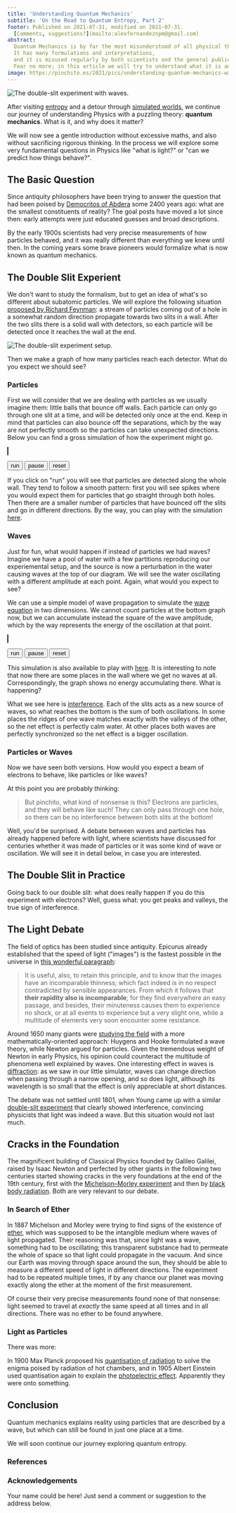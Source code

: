 ```yaml
---
title: 'Understanding Quantum Mechanics'
subtitle: 'On the Road to Quantum Entropy, Part 2'
footer: Published on 2021-07-31, modified on 2021-07-31.
  [Comments, suggestions?](mailto:alexfernandeznpm@gmail.com)
abstract:
  Quantum Mechanics is by far the most misunderstood of all physical theories.
  It has many formulations and interpretations,
  and it is misused regularly by both scientists and the general public.
  Fear no more; in this article we will try to understand what it is and why it matters.
image: https://pinchito.es/2021/pics/understanding-quantum-mechanics-waves.png
---
```


![The double-slit experiment with waves.](pics/understanding-quantum-mechanics-waves.png "A wave travels first past a wall with one slit and then past a second wall with two slits, causing interference. Source: the author.")

After visiting
[entropy](understanding-entropy)
and a detour through
[simulated worlds](understanding-simulation),
we continue our journey of understanding Physics with a puzzling theory:
**quantum mechanics**.
What is it, and why does it matter?

We will now see a gentle introduction without excessive maths,
and also without sacrificing rigorous thinking.
In the process we will explore some very fundamental questions in Physics
like "what is light?" or "can we predict how things behave?".

## The Basic Question

Since antiquity philosophers have been trying to answer the question that had been poised by
[Democritos of Abdera](https://en.wikipedia.org/wiki/Democritus)
some 2400 years ago:
what are the smallest constituents of reality?
The goal posts have moved a lot since then:
early attempts were just educated guesses and broad descriptions.

By the early 1900s scientists had very precise measurements of how particles behaved,
and it was really different than everything we knew until then.
In the coming years some brave pioneers would formalize what is now known as
quantum mechanics.

## The Double Slit Experient

We don't want to study the formalism,
but to get an idea of what's so different about subatomic particles.
We will explore the following situation
[proposed by Richard Feynman](https://www.youtube.com/watch?v=Ja0HSFj8Imc):
a stream of particles coming out of a hole in a somewhat random direction
propagate towards two slits in a wall.
After the two slits there is a solid wall with detectors,
so each particle will be detected once it reaches the wall at the end.

![The double-slit experiment setup.](pics/understanding-quantum-mechanics-setup.svg "A source of particles point downwards towards two slits, with some going through each; at the bottom a wall of detectors is waiting to catch them, with a click! Source: the author.")

Then we make a graph of how many particles reach each detector.
What do you expect we should see?

### Particles

First we will consider that we are dealing with particles as we usually imagine them:
little balls that bounce off walls.
Each particle can only go through one slit at a time,
and will be detected only once at the end.
Keep in mind that particles can also bounce off the separations,
which by the way are not perfectly smooth so the particles can take unexpected directions.
Below you can find a gross simulation of how the experiment might go.

<script src="/physics-simulation/double-slit/controller.js"></script>
<script src="/physics-simulation/double-slit/particle.js"></script>
<canvas id="particle-canvas" width="200" height="532" style="border: solid black 1px; max-width: 100%; max-height: 100%;"></canvas>
<div>
<form>
<input id="particle-speed" style="display: none;" type="number" value="1">
<button id="particle-run" type="button">run</button>
<button id="particle-pause" type="button">pause</button>
<button id="particle-reset" type="button">reset</button>
</form>
</div>

If you click on "run" you will see that particles are detected along the whole wall.
They tend to follow a smooth pattern:
first you will see spikes where you would expect them for particles that go straight through both holes.
Then there are a smaller number of particles that have bounced off the slits
and go in different directions.
By the way, you can play with the simulation
[here](https://pinchito.es/double-slit/).

### Waves

Just for fun, what would happen if instead of particles we had waves?
Imagine we have a pool of water with a few partitions reproducing our experiemental setup,
and the source is now a perturbation in the water causing waves at the top of our diagram.
We will see the water oscillating with a different amplitude at each point.
Again, what would you expect to see?

We can use a simple model of wave propagation to simulate
the [wave equation](https://en.wikipedia.org/wiki/Wave_equation)
in two dimensions.
We cannot count particles at the bottom graph now,
but we can accumulate instead the square of the wave amplitude,
which by the way represents the energy of the oscillation at that point.

<script src="/physics-simulation/double-slit/wave.js"></script>
<canvas id="wave-canvas" width="200" height="532" style="border: solid black 1px; max-width: 100%; max-height: 100%;"></canvas>
<div>
<form>
<input id="wave-speed" style="display: none;" type="number" value="2">
<button id="wave-run" type="button">run</button>
<button id="wave-pause" type="button">pause</button>
<button id="wave-reset" type="button">reset</button>
</form>
</div>

This simulation is also available to play with
[here](https://pinchito.es/double-slit/).
It is interesting to note that now there are some places in the wall
where we get no waves at all.
Correspondingly, the graph shows no energy accumulating there.
What is happening?

What we see here is
[interference](https://en.wikipedia.org/wiki/Wave_interference).
Each of the slits acts as a new source of waves,
so what reaches the bottom is the sum of both oscillations.
In some places the ridges of one wave matches exactly with the valleys of the other,
so the net effect is perfectly calm water.
At other places both waves are perfectly synchronized so the net effect is a bigger oscillation.

### Particles or Waves

Now we have seen both versions.
How would you expect a beam of electrons to behave,
like particles or like waves?

At this point you are probably thinking:

> But pinchito,
> what kind of nonsense is this?
> Electrons are particles,
> and they will behave like such!
> They can only pass through one hole,
> so there can be no interference between both slits at the bottom!

Well, you'd be surprised.
A debate between waves and particles has already happened before with light,
where scientists have discussed for centuries whether it was made of particles
or it was some kind of wave or oscillation.
We will see it in detail below,
in case you are interested.

## The Double Slit in Practice

Going back to our double slit:
what does really happen if you do this experiment with electrons?
Well, guess what:
you get peaks and valleys,
the true sign of interference.

## The Light Debate

The field of optics has been studied since antiquity.
Epicurus already established that the speed of light ("images")
is the fastest possible in the universe in
[this wonderful paragraph](http://www.attalus.org/old/diogenes10b.html):

> It is useful, also, to retain this principle, and to know that the images have an incomparable thinness;
> which fact indeed is in no respect contradicted by sensible appearances.
> From which it follows that **their rapidity also is incomparable**;
> for they find everywhere an easy passage, and besides,
> their minuteness causes them to experience no shock,
> or at all events to experience but a very slight one,
> while a multitude of elements very soon encounter some resistance.

Around 1650 many giants were
[studying the field](https://en.wikipedia.org/wiki/Wave%E2%80%93particle_duality#Classical_particle_and_wave_theories_of_light)
with a more mathematically-oriented approach:
Huygens and Hooke formulated a wave theory,
while Newton argued for particles.
Given the tremendous weight of Newton in early Physics,
his opinion could counteract the multitude of phenomena well explained by waves.
One interesting effect in waves is
[diffraction](https://en.wikipedia.org/wiki/Diffraction):
as we saw in our little simulator, waves can change direction when passing through a narrow opening,
and so does light, although its wavelength is so small that the effect is only appreciable at short distances.

The debate was not settled until 1801, when Young came up with a similar
[double-slit experiment](https://en.wikipedia.org/wiki/Young%27s_interference_experiment)
that clearly showed interference,
convincing physicists that light was indeed a wave.
But this situation would not last much.

## Cracks in the Foundation

The magnificent building of Classical Physics
founded by Galileo Galilei, raised by Isaac Newton
and perfected by other giants in the following two centuries
started showing cracks in the very foundations at the end of the 19th century,
first with the
[Michelson–Morley experiment](https://en.wikipedia.org/wiki/Michelson%E2%80%93Morley_experiment)
and then by
[black body radiation](https://en.wikipedia.org/wiki/Black-body_radiation).
Both are very relevant to our debate.

### In Search of Ether

In 1887 Michelson and Morley were trying to find signs of the existence of
[ether](https://en.wikipedia.org/wiki/Luminiferous_aether),
which was supposed to be the intangible medium where waves of light propagated.
Their reasoning was that, since light was a wave,
something had to be oscillating;
this transparent substance had to permeate the whole of space so that light could propagate in the vacuum.
And since our Earth was moving through space around the sun,
they should be able to measure a different speed of light in different directions.
The experiment had to be repeated multiple times,
if by any chance our planet was moving exactly along the ether at the moment of the first measurement.

Of course their very precise measurements found none of that nonsense:
light seemed to travel at _exactly_ the same speed at all times and in all directions.
There was no ether to be found anywhere.

### Light as Particles

There was more:

In 1900 Max Planck proposed his
[quantisation of radiation](https://en.wikipedia.org/wiki/Max_Planck#Black-body_radiation)
to solve the enigma poised by radiation of hot chambers,
and in 1905 Albert Einstein used quantisation again to explain the
[photoelectric effect](https://en.wikipedia.org/wiki/Photoelectric_effect).
Apparently they were onto something.

## Conclusion

Quantum mechanics explains reality using particles that are described by a wave,
but which can still be found in just one place at a time.

We will soon continue our journey exploring quantum entropy.

### References


### Acknowledgements

Your name could be here!
Just send a comment or suggestion to the address below.

